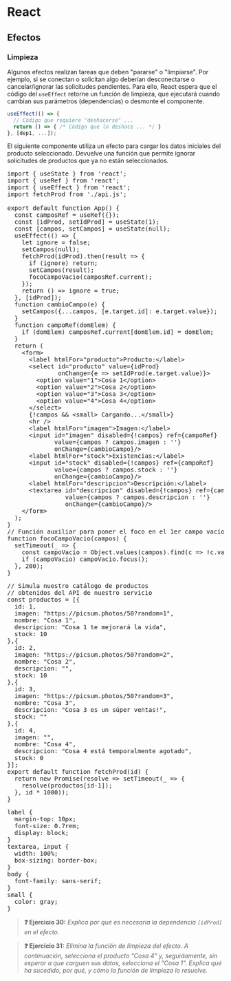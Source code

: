 # React
## Efectos
### Limpieza

Algunos efectos realizan tareas que deben "pararse" o "limpiarse". Por ejemplo, si se conectan o solicitan algo deberían desconectarse o cancelar/ignorar las solicitudes pendientes. Para ello, React espera que el código del `useEffect` retorne un función de limpieza, que ejecutará cuando cambian sus parámetros (dependencias) o desmonte el componente.

```js
useEffect(() => { 
  // Código que requiere "deshacerse" ...
  return () => { /* Código que lo deshace ... */ }
}, [dep1, ...]);
```

El siguiente componente utiliza un efecto para cargar los datos iniciales del producto seleccionado. Devuelve una función que permite ignorar solicitudes de productos que ya no están seleccionados.

<div class="sandpack" data-height="400px" data-width="70"><pre data-file="App.js">
import { useState } from 'react';
import { useRef } from 'react';
import { useEffect } from 'react';
import fetchProd from './api.js';
&nbsp;
export default function App() {
  const camposRef = useRef({});  
  const [idProd, setIdProd] = useState(1);
  const [campos, setCampos] = useState(null);
  useEffect(() => {
    let ignore = false;
    setCampos(null);
    fetchProd(idProd).then(result => {
      if (ignore) return;
      setCampos(result);
      focoCampoVacio(camposRef.current);
    });
    return () => ignore = true;
  }, [idProd]);
  function cambioCampo(e) {
    setCampos({...campos, [e.target.id]: e.target.value});
  }
  function campoRef(domElem) {
    if (domElem) camposRef.current[domElem.id] = domElem;
  }
  return (
    &lt;form>
      &lt;label htmlFor="producto">Producto:&lt;/label>
      &lt;select id="producto" value={idProd}
              onChange={e => setIdProd(e.target.value)}>
        &lt;option value="1">Cosa 1&lt;/option>
        &lt;option value="2">Cosa 2&lt;/option>
        &lt;option value="3">Cosa 3&lt;/option>
        &lt;option value="4">Cosa 4&lt;/option>
      &lt;/select>
      {!campos && &lt;small> Cargando...&lt;/small>}
      &lt;hr />
      &lt;label htmlFor="imagen">Imagen:&lt;/label>
      &lt;input id="imagen" disabled={!campos} ref={campoRef}
             value={campos ? campos.imagen : ''} 
             onChange={cambioCampo}/>
      &lt;label htmlFor="stock">Existencias:&lt;/label>
      &lt;input id="stock" disabled={!campos} ref={campoRef}
             value={campos ? campos.stock : ''} 
             onChange={cambioCampo}/> 
      &lt;label htmlFor="descripcion">Descripción:&lt;/label>
      &lt;textarea id="descripcion" disabled={!campos} ref={campoRef}
                value={campos ? campos.descripcion : ''} 
                onChange={cambioCampo}/>
    &lt;/form>
  );
}
// Función auxiliar para poner el foco en el 1er campo vacío
function focoCampoVacio(campos) {
  setTimeout(_ => {
    const campoVacio = Object.values(campos).find(c => !c.value);
    if (campoVacio) campoVacio.focus();
  }, 200);
}
</pre><pre data-file="api.js" data-hidden="true">
// Simula nuestro catálogo de productos
// obtenidos del API de nuestro servicio
const productos = [{
  id: 1,
  imagen: "https://picsum.photos/50?random=1",
  nombre: "Cosa 1",
  descripcion: "Cosa 1 te mejorará la vida",
  stock: 10
},{
  id: 2,
  imagen: "https://picsum.photos/50?random=2",
  nombre: "Cosa 2",
  descripcion: "",
  stock: 10
},{
  id: 3,
  imagen: "https://picsum.photos/50?random=3",
  nombre: "Cosa 3",
  descripcion: "Cosa 3 es un súper ventas!",
  stock: ""
},{
  id: 4,
  imagen: "",
  nombre: "Cosa 4",
  descripcion: "Cosa 4 está temporalmente agotado",
  stock: 0
}];
export default function fetchProd(id) {
  return new Promise(resolve => setTimeout(_ => {
    resolve(productos[id-1]);
  }, id * 1000));
}
</pre><pre data-file="styles.css" data-hidden="true">
label {
  margin-top: 10px;
  font-size: 0.7rem;
  display: block;
}
textarea, input {
  width: 100%;
  box-sizing: border-box;
}
body {
  font-family: sans-serif;
}
small {
  color: gray;
}
</pre></div>

> **❓ Ejercicio 30:** _Explica por qué es necesaria la dependencia `[idProd]` en el efecto._

> **❓ Ejercicio 31:** _Elimina la función de limpieza del efecto. A continuación, selecciona el producto "Cosa 4" y, seguidamente, sin esperar a que carguen sus datos, selecciona el "Cosa 1". Explica qué ha sucedido, por qué, y cómo la función de limpieza lo resuelve._